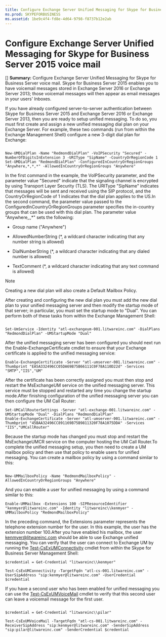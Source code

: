 ```yaml
---
title: Configure Exchange Server Unified Messaging for Skype for Business Server 2015 voice mail
ms.prod: SKYPEFORBUSINESS
ms.assetid: 1be9c4f4-fd8e-4d64-9798-f8737b12e2ab
---
```



# Configure Exchange Server Unified Messaging for Skype for Business Server 2015 voice mail
[] **Summary:** Configure Exchange Server Unified Messaging for Skype for Business Server voice mail.
Skype for Business Server 2015 enables you to have voicemail messages stored in Exchange Server 2016 or Exchange Server 2013; those voicemail messages will then appear as email messages in your users' Inboxes. 
  
    
    

If you have already configured server-to-server authentication between Skype for Business Server 2015 and Exchange Server 2016 or Exchange Server 2013, then you are ready to setup unified messaging. To do so, you must first create and assign a new unified messaging dial plan on your Exchange Server. For example, these two commands (run from within the Exchange Management Shell) configure a new 3-digit dial plan for Exchange:


```

New-UMDialPlan -Name "RedmondDialPlan" -VoIPSecurity "Secured" -NumberOfDigitsInExtension 3 -URIType "SipName" -CountryOrRegionCode 1
Set-UMDialPlan "RedmondDialPlan" -ConfiguredInCountryOrRegionGroups "Anywhere,*,*,*" -AllowedInCountryOrRegionGroups "Anywhere"
```

In the first command in the example, the VoIPSecurity parameter, and the parameter value "Secured" indicate that the signaling channel is encrypted by using Transport Layer Security (TLS). The URIType "SipName" indicates that messages will be sent and received using the SIP protocol, and the CountryOrRegionCode of 1 indicates that the dial plan applies to the US.In the second command, the parameter value passed to the ConfiguredInCountryOrRegionGroups parameter specifies the in-country groups that can be used with this dial plan. The parameter value "Anywhere,*,*,*" sets the following:
- Group name ("Anywhere")
    
  
- AllowedNumberString (*, a wildcard character indicating that any number string is allowed)
    
  
- DialNumberString (*, a wildcard character indicating that any dialed number is allowed)
    
  
- TextComment (*, a wildcard character indicating that any text command is allowed)
    
  

> [!NOTE]
> Creating a new dial plan will also create a Default Mailbox Policy. 
  
    
    

After creating and configuring the new dial plan you must add the new dial plan to your unified messaging server and then modify the startup mode of that server; in particular, you must set the startup mode to "Dual". You can perform both of these tasks from within the Exchange Management Shell:


```

Set-UmService -Identity "atl-exchangeum-001.litwareinc.com" -DialPlans "RedmondDialPlan" -UMStartupMode "Dual"
```

After the unified messaging server has been configured you should next run the Enable-ExchangeCertificate cmdlet to ensure that your Exchange certificate is applied to the unified messaging service:


```
Enable-ExchangeCertificate -Server "atl-umserver-001.litwareinc.com" -Thumbprint "EA5A332496CC05DA69B75B66111C0F78A110D22d" -Services "SMTP","IIS","UM"
```

After the certificate has been correctly assigned you must then stop and restart the MsExchangeUM service on the unified messaging server. This service must be stopped and restarted any time you change the startup mode.After finishing configuration of the unified messaging server you can then configure the UM Call Router:


```
Set-UMCallRouterSettings -Server "atl-exchange-001.litwareinc.com" -UMStartupMode "Dual" -DialPlans "RedmondDialPlan"
Enable-ExchangeCertificate -Server "atl-umserver-001.litwareinc.com" -Thumbprint "45BAA32496CC891169B75B9811320F78A1075DDA" -Services "IIS","UMCallRouter"
```

Because the startup mode has changed you must stop and restart the MsExchangeUMCR service on the computer hosting the UM Call Router.To complete the unified messaging setup, you then need to create a UM mailbox policy and then use that policy to enable users for unified messaging. You can create a mailbox policy by using a command similar to this:


```

New-UMMailboxPolicy -Name "RedmondMailboxPolicy" -AllowedInCountryOrRegionGroups "Anywhere"
```

And you can enable a user for unified messaging by using a command similar to this:


```
Enable-UMMailbox -Extensions 100 -SIPResourceIdentifier "kenmyer@litwareinc.com" -Identity "litwareinc\\kenmyer" -UMMailboxPolicy "RedmondMailboxPolicy"
```

In the preceding command, the Extensions parameter represents the telephone extension number for the user. In this example, the user has the extension number 100.After you have enabled his mailbox, the user kenmyer@litwareinc.com should be able to use Exchange unified messaging. You can verify that the user can connect to Exchange UM by running the  [Test-CsExUMConnectivity](test-csexumconnectivity.md) cmdlet from within the Skype for Business Server Management Shell:


```
$credential = Get-Credential "litwareinc\\kenmyer"

Test-CsExUMConnectivity -TargetFqdn "atl-cs-001.litwareinc.com" -UserSipAddress "sip:kenmyer@litwareinc.com" -UserCredential $credential
```

If you have a second user who has been enabled for unified messaging you can use the  [Test-CsExUMVoiceMail](test-csexumvoicemail.md) cmdlet to verify that this second user can leave a voicemail message for the first user.


```

$credential = Get-Credential "litwareinc\\pilar"

Test-CsExUMVoiceMail -TargetFqdn "atl-cs-001.litwareinc.com" -ReceiverSipAddress "sip:kenmyer@litwareinc.com" -SenderSipAddress "sip:pilar@litwareinc.com" -SenderCredential $credential
```


